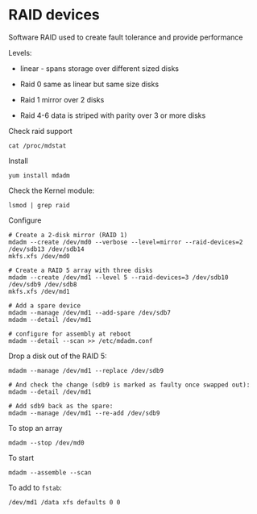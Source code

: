 # RAID devices

Software RAID used to create fault tolerance and provide performance

Levels:

* linear - spans storage over different sized disks

* Raid 0 same as linear but same size disks

* Raid 1 mirror over 2 disks

* Raid 4-6 data is striped with parity over 3 or more disks

Check raid support

    cat /proc/mdstat

Install 

    yum install mdadm

Check the Kernel module:

    lsmod | grep raid

Configure 

    # Create a 2-disk mirror (RAID 1)
    mdadm --create /dev/md0 --verbose --level=mirror --raid-devices=2 /dev/sdb13 /dev/sdb14
    mkfs.xfs /dev/md0

    # Create a RAID 5 array with three disks
    mdadm --create /dev/md1 --level 5 --raid-devices=3 /dev/sdb10 /dev/sdb9 /dev/sdb8
    mkfs.xfs /dev/md1
    
    # Add a spare device 
    mdadm --manage /dev/md1 --add-spare /dev/sdb7
    mdadm --detail /dev/md1

    # configure for assembly at reboot
    mdadm --detail --scan >> /etc/mdadm.conf

Drop a disk out of the RAID 5:

    mdadm --manage /dev/md1 --replace /dev/sdb9
    
    # And check the change (sdb9 is marked as faulty once swapped out):
    mdadm --detail /dev/md1
    
    # Add sdb9 back as the spare:
    mdadm --manage /dev/md1 --re-add /dev/sdb9

To stop an array

    mdadm --stop /dev/md0

To start

    mdadm --assemble --scan

To add to `fstab`:

    /dev/md1 /data xfs defaults 0 0